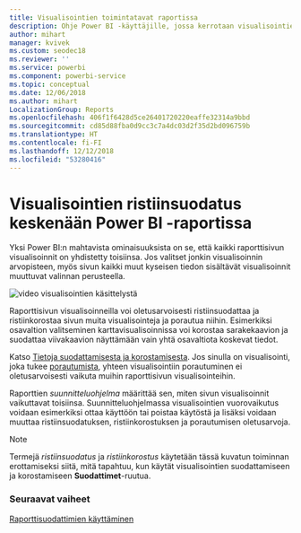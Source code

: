 ```yaml
---
title: Visualisointien toimintatavat raportissa
description: Ohje Power BI -käyttäjille, jossa kerrotaan visualisointien käsittelemisestä raporttisivulla.
author: mihart
manager: kvivek
ms.custom: seodec18
ms.reviewer: ''
ms.service: powerbi
ms.component: powerbi-service
ms.topic: conceptual
ms.date: 12/06/2018
ms.author: mihart
LocalizationGroup: Reports
ms.openlocfilehash: 406f1f6428d5ce26401720220eaffe32314a9bbd
ms.sourcegitcommit: cd85d88fba0d9cc3c7a4dc03d2f35d2bd096759b
ms.translationtype: HT
ms.contentlocale: fi-FI
ms.lasthandoff: 12/12/2018
ms.locfileid: "53280416"
---
```

# <a name="how-visuals-cross-filter-each-other-in-a-power-bi-report"></a>Visualisointien ristiinsuodatus keskenään Power BI -raportissa
Yksi Power BI:n mahtavista ominaisuuksista on se, että kaikki raporttisivun visualisoinnit on yhdistetty toisiinsa. Jos valitset jonkin visualisoinnin arvopisteen, myös sivun kaikki muut kyseisen tiedon sisältävät visualisoinnit muuttuvat valinnan perusteella. 

![video visualisointien käsittelystä](media/end-user-interactions/interactions.gif)

Raporttisivun visualisoinneilla voi oletusarvoisesti ristiinsuodattaa ja ristiinkorostaa sivun muita visualisointeja ja porautua niihin. Esimerkiksi osavaltion valitseminen karttavisualisoinnissa voi korostaa sarakekaavion ja suodattaa viivakaavion näyttämään vain yhtä osavaltiota koskevat tiedot.

Katso [Tietoja suodattamisesta ja korostamisesta](../power-bi-reports-filters-and-highlighting.md). Jos sinulla on visualisointi, joka tukee [porautumista](../power-bi-visualization-drill-down.md), yhteen visualisointiin porautuminen ei oletusarvoisesti vaikuta muihin raporttisivun visualisointeihin. 

Raporttien *suunnitteluohjelma* määrittää sen, miten sivun visualisoinnit vaikuttavat toisiinsa. Suunnitteluohjelmassa visualisointien vuorovaikutus voidaan esimerkiksi ottaa käyttöön tai poistaa käytöstä ja lisäksi voidaan muuttaa ristiinsuodatuksen, ristiinkorostuksen ja porautumisen oletusarvoja.
  
> [!NOTE]
> Termejä *ristiinsuodatus* ja *ristiinkorostus* käytetään tässä kuvatun toiminnan erottamiseksi siitä, mitä tapahtuu, kun käytät visualisointien suodattamiseen ja korostamiseen **Suodattimet**-ruutua.  

### <a name="next-steps"></a>Seuraavat vaiheet
[Raporttisuodattimien käyttäminen](../power-bi-how-to-report-filter.md)
